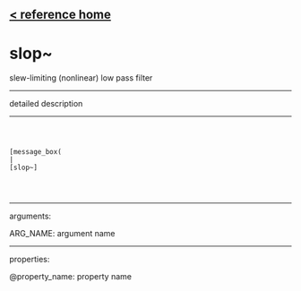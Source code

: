 [< reference home](ceammc_lib.html)
---

# slop~


slew-limiting (nonlinear) low pass filter

---

detailed description
<br>


---


```



[message_box(                                 
|
[slop~]


            
```

---
arguments:

ARG_NAME: argument name<br>

---
properties:

@property_name: property name<br>

